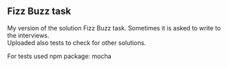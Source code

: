 ## Fizz Buzz task

My version of the solution Fizz Buzz task. Sometimes it is asked to write to the interviews.  
Uploaded also tests to check for other solutions.

For tests used npm package: mocha  
